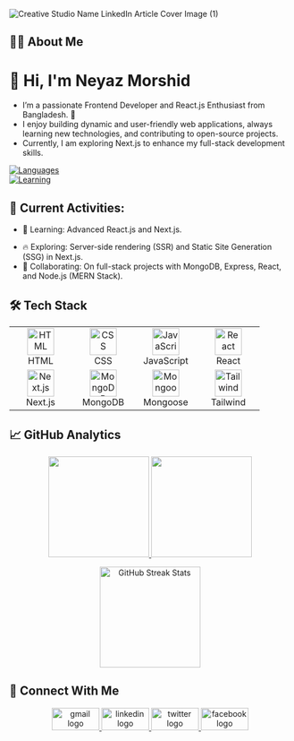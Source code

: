    ![Creative Studio Name LinkedIn Article Cover Image (1)](https://github.com/user-attachments/assets/8e250acd-4d60-4773-bc1e-bf27604087dd)



<div align="center">
  <!-- Header with gradient effect -->

  </div>
  
</div>


## 👩‍💻 About Me

# 👋 Hi, I'm Neyaz Morshid 

<!--![](https://komarev.com/ghpvc/?username=neyaz14&label=Profile%20Visits&color=blue&style=for-the-badge)-->

- I’m a passionate Frontend Developer and React.js Enthusiast from Bangladesh. 🚀
- I enjoy building dynamic and user-friendly web applications, always learning new technologies, and contributing to open-source projects.
- Currently, I am exploring Next.js  to enhance my full-stack development skills.

<img src="" alt="" align="right" width="0" height="0"/> </a> 
[![Languages](https://img.shields.io/badge/Languages-JavaScript-%23F7DF1E?style=for-the-badge)](https://developer.mozilla.org/en-US/docs/Web/JavaScript)   
[![Learning](https://img.shields.io/badge/Currently%20Learning-Next.js-%20%26%20?style=for-the-badge)](https://nextjs.org)




## 📌 Current Activities:
- 🌱 Learning: Advanced React.js and Next.js.
<!--- 🏗 Building: A tourism website with interactive UI/UX.-->
- 🔥 Exploring: Server-side rendering (SSR) and Static Site Generation (SSG) in Next.js.
- 🤝 Collaborating: On full-stack projects with MongoDB, Express, React, and Node.js (MERN Stack).



## 🛠️ Tech Stack
<div align="center">
<table>
<tr>
  <td align="center" width="96">
    <img src="https://skillicons.dev/icons?i=html" width="48" height="48" alt="HTML" />
    <br>HTML
  </td>
  <td align="center" width="96">
    <img src="https://skillicons.dev/icons?i=css" width="48" height="48" alt="CSS" />
    <br>CSS
  </td>
  <td align="center" width="96">
    <img src="https://skillicons.dev/icons?i=js" width="48" height="48" alt="JavaScript" />
    <br>JavaScript
  </td>
  <td align="center" width="96">
    <img src="https://skillicons.dev/icons?i=react" width="48" height="48" alt="React" />
    <br>React
  </td>
</tr>
<tr>
  <td align="center" width="96">
    <img src="https://skillicons.dev/icons?i=nextjs" width="48" height="48" alt="Next.js" />
    <br>Next.js
  </td>
  <td align="center" width="96">
    <img src="https://skillicons.dev/icons?i=mongodb" width="48" height="48" alt="MongoDB" />
    <br>MongoDB
  </td>
  <td align="center" width="96">
    <img src="https://skillicons.dev/icons?i=mongoose" width="48" height="48" alt="Mongoose" />
    <br>Mongoose
  </td>
 
  <td align="center" width="96">
    <img src="https://skillicons.dev/icons?i=tailwind" width="48" height="48" alt="Tailwind" />
    <br>Tailwind
  </td>
</tr>
</table>
</div>

## 📈 GitHub Analytics
<p align="center">
  <a href="https://github.com/neyaz14">
    <img height="180em" src="https://github-readme-stats.vercel.app/api?username=neyaz14&show_icons=true&theme=d"/>
    <img height="180em" src="https://github-readme-stats.vercel.app/api/top-langs/?username=neyaz14&layout=compact&theme=d"/>
  </a>
</p>

<p align="center">
  <img height="180em" src="https://streak-stats.demolab.com/?user=neyaz14&theme=d" alt="GitHub Streak Stats"/>
</p>


## 🤝 Connect With Me
<p align="center">
 
  <a href="mailto:neyazmorshid@gmail.com">
    <img src="https://raw.githubusercontent.com/maurodesouza/profile-readme-generator/master/src/assets/icons/social/gmail/default.svg" width="85" height="40" alt="gmail logo"  />
  </a>
  
<a href="https://www.linkedin.com/in/neyazmorshid0414" target="_blank">
    <img src="https://raw.githubusercontent.com/maurodesouza/profile-readme-generator/master/src/assets/icons/social/linkedin/default.svg" width="85" height="40" alt="linkedin logo"  />
  </a>
  <a href="https://x.com/Neyaz0414" target="_blank">
    <img src="https://raw.githubusercontent.com/maurodesouza/profile-readme-generator/master/src/assets/icons/social/twitter/default.svg" width="85" height="40" alt="twitter logo"  />
  </a>
  <a href="https://www.facebook.com/neyaz.morshid/" target="_blank">
    <img src="https://raw.githubusercontent.com/maurodesouza/profile-readme-generator/master/src/assets/icons/social/facebook/default.svg" width="85" height="40" alt="facebook logo"  />
  </a>
  


</p>

  
